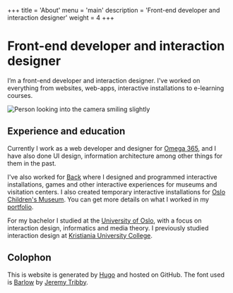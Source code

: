+++
title = 'About'
menu = 'main'
description = 'Front-end developer and interaction designer'
weight = 4
+++ 
# Front-end developer and interaction designer

I’m a front-end developer and interaction designer. I've worked on everything from websites, web-apps, interactive installations to e-learning courses.

![Person looking into the camera smiling slightly](/about-torb-photo.jpg)


## Experience and education

Currently I work as a web developer and designer for [Omega 365](https://www.omega365.com/), and I have also done UI design, information architecture among other things for them in the past.

I've also worked for [Back](https://back.no) where I designed and programmed interactive installations, games and other interactive experiences for museums and visitation centers. I also created temporary interactive installations for [Oslo Children's Museum](https://oslobarnemuseum.org/en/). You can get more details on what I worked in my [portfolio](/projects).

For my bachelor I studied at the [University of Oslo](https://www.uio.no/english/), with a focus on interaction design, informatics and media theory. I previously studied interaction design at [Kristiania University College](https://www.kristiania.no/en/).


## Colophon

This is website is generated by [Hugo](https://gohugo.io) and hosted on GitHub. The font used is [Barlow](https://tribby.com/fonts/barlow) by [Jeremy Tribby](https://tribby.com/about). 